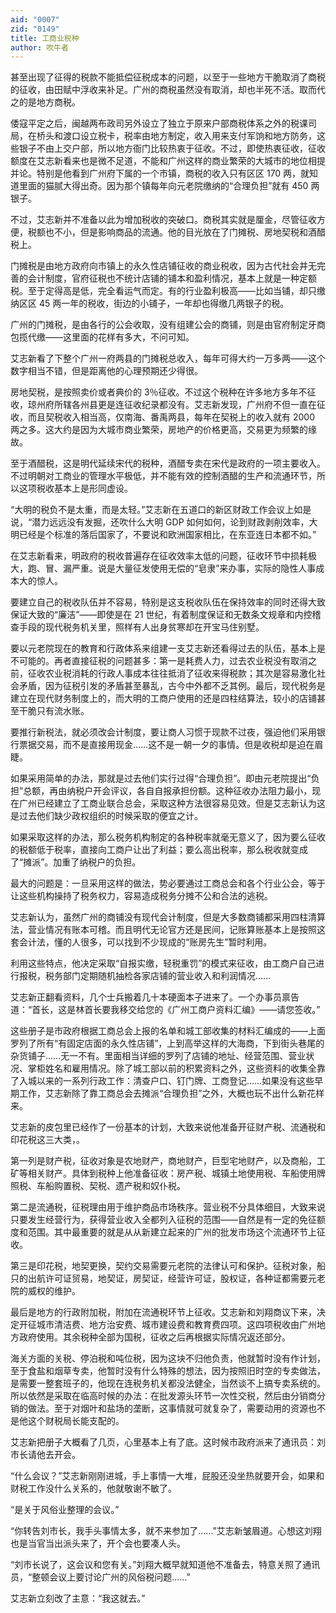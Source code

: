 ```yaml
---
aid: "0007"
zid: "0149"
title: 工商业税种
author: 吹牛者
---
```


甚至出现了征得的税款不能抵偿征税成本的问题，以至于一些地方干脆取消了商税的征收，由田赋中浮收来补足。广州的商税虽然没有取消，却也半死不活。取而代之的是地方商税。

倭寇平定之后，闽越两布政司另外设立了独立于原来户部商税体系之外的税课司局，在桥头和渡口设立税卡，税率由地方制定，收入用来支付军饷和地方防务，这些银子不由上交户部，所以地方衙门比较热衷于征收。不过，即使热衷征收，征收额度在艾志新看来也是微不足道，不能和广州这样的商业繁荣的大城市的地位相提并论。特别是他看到广州府下属的一个市镇，商税的收入只有区区 170 两，就知道里面的猫腻大得出奇。因为那个镇每年向元老院缴纳的“合理负担”就有 450 两银子。

不过，艾志新并不准备以此为增加税收的突破口。商税其实就是厘金，尽管征收方便，税额也不小，但是影响商品的流通。他的目光放在了门摊税、房地契税和酒醋税上。

门摊税是由地方政府向市镇上的永久性店铺征收的商业税收，因为古代社会并无完善的会计制度，官府征税也不统计店铺的铺本和盈利情况，基本上就是一种定额税。至于定得高是低，完全看运气而定。有的行业盈利极高――比如当铺，却只缴纳区区 45 两一年的税收，街边的小铺子，一年却也得缴几两银子的税。

广州的门摊税，是由各行的公会收取，没有组建公会的商铺，则是由官府制定牙商包揽代缴――这里面的花样有多大，不问可知。

艾志新看了下整个广州一府两县的门摊税总收入，每年可得大约一万多两――这个数字相当不错，但是距离他的心理预期还少得很。

房地契税，是按照卖价或者典价的 3％征收。不过这个税种在许多地方多年不征收，琼州府所辖各州县更是连征收纪录都没有。艾志新发现，广州府不但一直在征收，而且契税收入相当高，仅南海、番禹两县，每年在契税上的收入就有 2000 两之多。这大约是因为大城市商业繁荣，房地产的价格更高，交易更为频繁的缘故。

至于酒醋税，这是明代延续宋代的税种，酒醋专卖在宋代是政府的一项主要收入。不过明朝对工商业的管理水平极低，并不能有效的控制酒醋的生产和流通环节，所以这项税收基本上是形同虚设。

“大明的税负不是太重，而是太轻。”艾志新在五道口的新区财政工作会议上如是说，“潜力远远没有发掘，还吹什么大明 GDP 如何如何，论到财政剥削效率，大明已经是个标准的落后国家了，不要说和欧洲国家相比，在东亚连日本都不如。”

在艾志新看来，明政府的税收普遍存在征收效率太低的问题，征收环节中损耗极大，跑、冒、漏严重。说是大量征发使用无偿的“皂隶”来办事，实际的隐性人事成本大的惊人。

要建立自己的税收队伍并不容易，特别是这支税收队伍在保持效率的同时还得大致保证大致的“廉洁”――即使是在 21 世纪，有着制度保证和无数条文规章和内控稽查手段的现代税务机关里，照样有人出身贫寒却在开宝马住别墅。

要以元老院现在的教育和行政体系来组建一支艾志新还看得过去的队伍，基本上是不可能的。再者直接征税的问题甚多：第一是耗费人力，过去农业税没有取消之前，征收农业税消耗的行政人事成本往往抵消了征收来得税款；其次是容易激化社会矛盾，因为征税引发的矛盾甚至暴乱，古今中外都不乏其例。最后，现代税务是建立在现代财务制度上的，而大明的工商户使用的还是四柱结算法，较小的店铺甚至干脆只有流水账。

要推行新税法，就必须改会计制度，要让商人习惯于现款不过夜，强迫他们采用银行票据交易，而不是直接用现金……这不是一朝一夕的事情。但是收税却是迫在眉睫。

如果采用简单的办法，那就是过去他们实行过得“合理负担”。即由元老院提出“负担”总额，再由纳税户开会评议，各自自报承担份额。这种征收办法阻力最小，现在广州已经建立了工商业联合总会，采取这种方法很容易见效。但是艾志新认为这是过去他们缺少政权组织的时候采取的便宜之计。

如果采取这样的办法，那么税务机构制定的各种税率就毫无意义了，因为要么征收的税额低于税率，直接向工商户让出了利益；要么高出税率，那么税收就变成了“摊派”。加重了纳税户的负担。

最大的问题是：一旦采用这样的做法，势必要通过工商总会和各个行业公会，等于让这些机构操持了税务权力，容易造成税务分摊不公和合法的逃税。

艾志新认为，虽然广州的商铺没有现代会计制度，但是大多数商铺都采用四柱清算法，营业情况有账本可稽。而且明代无论官方还是民间，记账算账基本上是按照这套会计法，懂的人很多，可以找到不少现成的“账房先生”暂时利用。

利用这些特点，他决定采取“自报实缴，轻税重罚”的模式来征收，由工商户自己进行报税，税务部门定期随机抽检各家店铺的营业收入和利润情况……

艾志新正翻看资料，几个士兵搬着几十本硬面本子进来了。一个办事员禀告道：“首长，这是林首长要我移交给您的《广州工商户资料汇编》――请您签收。”

这些册子是市政府根据工商总会上报的名单和城工部收集的材料汇编成的――上面罗列了所有“有固定店面的永久性店铺”，上到高举这样的大海商，下到街头巷尾的杂货铺子……无一不有。里面相当详细的罗列了店铺的地址、经营范围、营业状况、掌柜姓名和雇用情况。除了城工部以前的积累资料之外，这些资料的收集全靠了入城以来的一系列行政工作：清查户口、钉门牌、工商登记……如果没有这些早期工作，艾志新除了靠工商总会去摊派“合理负担”之外，大概也玩不出什么新花样来。

艾志新的皮包里已经作了一份基本的计划，大致来说他准备开征财产税、流通税和印花税这三大类，。

第一列是财产税，征收对象是农地财产，商地财产，巨型宅地财产，以及商船，工矿等相关财产。具体到税种上他准备征收：房产税、城镇土地使用税、车船使用牌照税、车船购置税、契税、遗产税和奴仆税。

第二是流通税，征税理由用于维护商品市场秩序。营业税不分具体细目，大致来说只要发生经营行为，获得营业收入全都列入征税的范围――自然是有一定的免征额度和范围。其中最重要的就是从从新建立起来的广州的批发市场这个流通环节上征收。

第三是印花税，地契更换，契约交易需要元老院的法律认可和保护。征税对象，船只的出航许可证贸易，地契证，房契证，经营许可证，股权证，各种证都需要元老院的威权的维护。

最后是地方的行政附加税，附加在流通税环节上征收。艾志新和刘翔商议下来，决定开征城市清洁费、地方治安费、城市建设费和教育费四项。这四项税收由广州地方政府使用。其余税种全部为国税，征收之后再根据实际情况返还部分。

海关方面的关税、停泊税和吨位税，因为这块不归他负责，他就暂时没有作计划，至于食盐和烟草专卖，他暂时没有什么特殊的想法，因为按照旧时空的专卖做法，是需要一整套班子的，他现在连税务机关都没法健全，当然谈不上搞专卖系统的。所以依然是采取在临高时候的办法：在批发源头环节一次性交税，然后由分销商分销的做法。至于对烟叶和盐场的垄断，这事情就可就复杂了，需要动用的资源也不是他这个财税局长能支配的。

艾志新把册子大概看了几页，心里基本上有了底。这时候市政府派来了通讯员：刘市长请他去开会。

“什么会议？”艾志新刚刚进城，手上事情一大堆，屁股还没坐热就要开会，如果和财税工作没什么关系的，他就敬谢不敏了。

“是关于风俗业整理的会议。”

“你转告刘市长，我手头事情太多，就不来参加了……”艾志新皱眉道。心想这刘翔也是当官当出派头来了，开个会也要凑人头。

“刘市长说了，这会议和您有关。”刘翔大概早就知道他不准备去，特意关照了通讯员，“整顿会议上要讨论广州的风俗税问题……”

艾志新立刻改了主意：“我这就去。”
